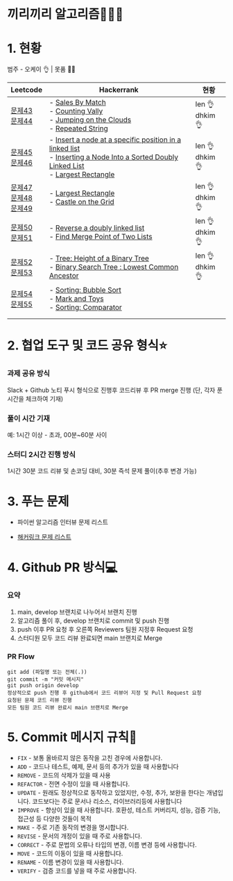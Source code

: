 # 끼리끼리 알고리즘👨🏻‍💻



# 1. 현황

범주 - 오케이 👌 | 못품 🙅‍♂️

| Leetcode                                               | Hackerrank | 현황 |
| ------------------------------------------------------------ | ---- | ---- |
| [문제43](https://leetcode.com/problems/diameter-of-binary-tree/)<br>[문제44](https://leetcode.com/problems/longest-univalue-path/) | - [Sales By Match](https://www.hackerrank.com/challenges/sock-merchant/problem)<br>- [Counting Vally](https://www.hackerrank.com/challenges/counting-valleys/problem)<br>- [Jumping on the Clouds](https://www.hackerrank.com/challenges/jumping-on-the-clouds/problem)<br>- [Repeated String](https://www.hackerrank.com/challenges/repeated-string/problem) | len 👌<br>dhkim 👌    |
| [문제45](https://leetcode.com/problems/invert-binary-tree/)<br>[문제46](https://leetcode.com/problems/merge-two-binary-trees/) | - [Insert a node at a specific position in a linked list](https://www.hackerrank.com/challenges/insert-a-node-at-a-specific-position-in-a-linked-list/problem)<br>- [Inserting a Node Into a Sorted Doubly Linked List](https://www.hackerrank.com/challenges/insert-a-node-into-a-sorted-doubly-linked-list/problem)<br>- [Largest Rectangle](https://www.hackerrank.com/challenges/largest-rectangle/problem) | len 👌<br>dhkim 👌 |
| [문제47](https://leetcode.com/problems/serialize-and-deserialize-binary-tree/)<br>[문제48](https://leetcode.com/problems/balanced-binary-tree/)<br>[문제49](https://leetcode.com/problems/minimum-height-trees/) | - [Largest Rectangle](https://www.hackerrank.com/challenges/largest-rectangle/problem)<br>- [Castle on the Grid](https://www.hackerrank.com/challenges/castle-on-the-grid/problem) | len 👌<br>dhkim 👌 |
| [문제50](https://leetcode.com/problems/convert-sorted-array-to-binary-search-tree/)<br>[문제51](https://leetcode.com/problems/binary-search-tree-to-greater-sum-tree/) | - [Reverse a doubly linked list](https://www.hackerrank.com/challenges/reverse-a-doubly-linked-list/problem)<br>- [Find Merge Point of Two Lists](https://www.hackerrank.com/challenges/find-the-merge-point-of-two-joined-linked-lists/problem) | len 👌<br>dhkim 👌 |
| [문제52](https://leetcode.com/problems/range-sum-of-bst/)<br>[문제53](https://leetcode.com/problems/minimum-distance-between-bst-nodes/) | - [Tree: Height of a Binary Tree](https://www.hackerrank.com/challenges/tree-height-of-a-binary-tree/problem)<br>- [Binary Search Tree : Lowest Common Ancestor](https://www.hackerrank.com/challenges/binary-search-tree-lowest-common-ancestor/problem) | len 👌<br>dhkim 👌 |
| [문제54](https://leetcode.com/problems/construct-binary-tree-from-preorder-and-inorder-traversal/)<br>[문제55](https://leetcode.com/problems/kth-largest-element-in-an-array) | - [Sorting: Bubble Sort](https://www.hackerrank.com/challenges/ctci-bubble-sort/problem)<br>- [Mark and Toys](https://www.hackerrank.com/challenges/mark-and-toys/problem)<br>- [Sorting: Comparator](https://www.hackerrank.com/challenges/ctci-comparator-sorting/problem) |  |
|                                                              |      |      |
|                                                              |      |      |



# 2. 협업 도구 및 코드 공유 형식⭐️

### 과제 공유 방식

Slack + Github 노티 푸시 형식으로 진행후 코드리뷰 후 PR merge 진행 (단, 각자 푼 시간을 체크하여 기재)

### 풀이 시간 기재

예: 1시간 이상 - 초과, 00분~60분 사이

### 스터디 2시간 진행 방식

1시간 30분 코드 리뷰 및 손코딩 대비, 30분 즉석 문제 풀이(추후 변경 가능)



# 3. 푸는 문제

- 파이썬 알고리즘 인터뷰 문제 리스트

- [해커링크 문제 리스트](https://github.com/LenKIM/implements/blob/master/hackerrank_list.md)



# 4. Github PR 방식💻

### 요약

1. main, develop 브랜치로 나누어서 브랜치 진행
2. 알고리즘 풀이 후, develop 브랜치로 commit 및 push 진행
3. push 이후 PR 요청 후 오른쪽 Reviewers 팀원 지정후 Request 요청
4. 스터디원 모두 코드 리뷰 완료되면 main 브랜치로 Merge



### PR Flow

```
git add (파일명 또는 전체(.))
git commit -m "커밋 메시지"
git push origin develop
정상적으로 push 진행 후 github에서 코드 리뷰어 지정 및 Pull Request 요청
요청된 문제 코드 리뷰 진행
모든 팀원 코드 리뷰 완료시 main 브랜치로 Merge
```



# 5. Commit 메시지 규칙📌

- `FIX` - 보통 올바르지 않은 동작을 고친 경우에 사용합니다.
- `ADD` - 코드나 테스트, 예제, 문서 등의 추가가 있을 때 사용합니다
- `REMOVE` - 코드의 삭제가 있을 때 사용
- `REFACTOR` - 전면 수정이 있을 때 사용합니다.
- `UPDATE` - 원래도 정상적으로 동작하고 있었지만, 수정, 추가, 보완을 한다는 개념입니다. 코드보다는 주로 문서나 리소스, 라이브러리등에 사용합니다
- `IMPROVE` - 향상이 있을 때 사용합니다. 호환성, 테스트 커버리지, 성능, 검증 기능, 접근성 등 다양한 것들이 목적
- `MAKE` - 주로 기존 동작의 변경을 명시합니다.
- `REVISE` - 문서의 개정이 있을 때 주로 사용합니다.
- `CORRECT` - 주로 문법의 오류나 타입의 변경, 이름 변경 등에 사용합니다.
- `MOVE` - 코드의 이동이 있을 때 사용합니다.
- `RENAME` - 이름 변경이 있을 때 사용합니다.
- `VERIFY` - 검증 코드를 넣을 때 주로 사용합니다.

